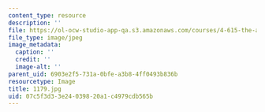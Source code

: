 ```yaml
---
content_type: resource
description: ''
file: https://ol-ocw-studio-app-qa.s3.amazonaws.com/courses/4-615-the-architecture-of-cairo-spring-2002/07c5f3d33e24039820a1c4979cdb565b_1179.jpg
file_type: image/jpeg
image_metadata:
  caption: ''
  credit: ''
  image-alt: ''
parent_uid: 6903e2f5-731a-0bfe-a3b8-4ff0493b836b
resourcetype: Image
title: 1179.jpg
uid: 07c5f3d3-3e24-0398-20a1-c4979cdb565b
---
```


